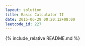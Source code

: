 ```yaml
---
layout: solution
title: Basic Calculator II
date: 2015-06-29 00:20:12+08:00
leetcode_id: 227
---
```

{% include_relative README.md %}
